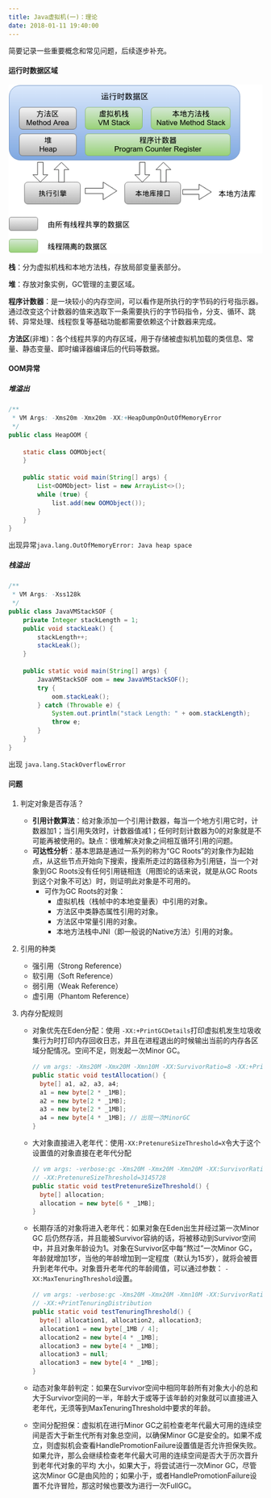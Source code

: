 ```yaml
---
title: Java虚拟机(一)：理论
date: 2018-01-11 19:40:00
---
```


简要记录一些重要概念和常见问题，后续逐步补充。

<!--more-->

#### 运行时数据区域

![vm-runtime-data](/images/vm-runtime-data.png)

**栈**：分为虚拟机栈和本地方法栈，存放局部变量表部分。

**堆**：存放对象实例，GC管理的主要区域。

**程序计数器**：是一块较小的内存空间，可以看作是所执行的字节码的行号指示器。通过改变这个计数器的值来选取下一条需要执行的字节码指令，分支、循环、跳转、异常处理、线程恢复等基础功能都需要依赖这个计数器来完成。

**方法区**(非堆)：各个线程共享的内存区域，用于存储被虚拟机加载的类信息、常量、静态变量、即时编译器编译后的代码等数据。



####  OOM异常

##### 堆溢出

```java
/**
 * VM Args: -Xms20m -Xmx20m -XX:+HeapDumpOnOutOfMemoryError 
 */
public class HeapOOM {
    
    static class OOMObject{
    }

    public static void main(String[] args) {
        List<OOMObject> list = new ArrayList<>();
        while (true) {
            list.add(new OOMObject());
        }
    }
}
```

出现异常`java.lang.OutOfMemoryError: Java heap space`



##### 栈溢出

```java
/**
 * VM Args: -Xss128k
 */
public class JavaVMStackSOF {
    private Integer stackLength = 1;
    public void stackLeak() {
        stackLength++;
        stackLeak();
    }

    public static void main(String[] args) {
        JavaVMStackSOF oom = new JavaVMStackSOF();
        try {
            oom.stackLeak();
        } catch (Throwable e) {
            System.out.println("stack Length: " + oom.stackLength);
            throw e;
        }
    }
}
```

出现 `java.lang.StackOverflowError`



#### 问题

1. 判定对象是否存活？
   - **引用计数算法**：给对象添加一个引用计数器，每当一个地方引用它时，计数器加1；当引用失效时，计数器值减1；任何时刻计数器为0的对象就是不可能再被使用的。缺点：很难解决对象之间相互循环引用的问题。
   - **可达性分析**：基本思路是通过一系列的称为“GC Roots”的对象作为起始点，从这些节点开始向下搜索，搜索所走过的路径称为引用链，当一个对象到GC Roots没有任何引用链相连（用图论的话来说，就是从GC Roots到这个对象不可达）时，则证明此对象是不可用的。
     - 可作为GC Roots的对象：
       - 虚拟机栈（栈帧中的本地变量表）中引用的对象。
       - 方法区中类静态属性引用的对象。
       - 方法区中常量引用的对象。
       - 本地方法栈中JNI（即一般说的Native方法）引用的对象。

2. 引用的种类
   - 强引用（Strong Reference）
   - 软引用（Soft Reference）
   - 弱引用（Weak Reference）
   - 虚引用（Phantom Reference）

3. 内存分配规则


   - 对象优先在Eden分配：使用 `-XX:+PrintGCDetails`打印虚拟机发生垃圾收集行为时打印内存回收日志，并且在进程退出的时候输出当前的内存各区域分配情况。空间不足，则发起一次Minor GC。

     ```java
     // vm args: -Xms20M -Xmx20M -Xmn10M -XX:SurvivorRatio=8 -XX:+PrintGCDetails
     public static void testAllocation() {
       byte[] a1, a2, a3, a4;
       a1 = new byte[2 * _1MB];
       a2 = new byte[2 * _1MB];
       a3 = new byte[2 * _1MB];
       a4 = new byte[4 * _1MB]; // 出现一次MinorGC
     }
     ```

   - 大对象直接进入老年代：使用`-XX:PretenureSizeThreshold=X`令大于这个设置值的对象直接在老年代分配

     ```java
     // vm args: -verbose:gc -Xms20M -Xmx20M -Xmn20M -XX:SurvivorRatio=8 -XX:+PrintGCDetails
     // -XX:PretenureSizeThreshold=3145728
     public static void testPretenureSizeThreshold() {
       byte[] allocation;
       allocation = new byte[6 * _1MB];
     }
     ```

   - 长期存活的对象将进入老年代：如果对象在Eden出生并经过第一次Minor GC 后仍然存活，并且能被Survivor容纳的话，将被移动到Survivor空间中，并且对象年龄设为1。对象在Survivor区中每“熬过”一次Minor GC，年龄就增加1岁，当他的年龄增加到一定程度（默认为15岁），就将会被晋升到老年代中。对象晋升老年代的年龄阈值，可以通过参数： `-XX:MaxTenuringThreshold`设置。

     ```java
     // vm args: -verbose:gc -Xms20M -Xmx20M -Xmn10M -XX:SurvivorRatio=8 -XX:+PrintGCDetails -XX:MaxTenuringThreshold=1
     // -XX:+PrintTenuringDistribution
     public static void testTenuringThreshold() {
       byte[] allocation1, allocation2, allocation3;
       allocation1 = new byte[_1MB / 4];
       allocation2 = new byte[4 * _1MB];
       allocation3 = new byte[4 * _1MB];
       allocation3 = null;
       allocation3 = new byte[4 * _1MB];
     }
     ```

   - 动态对象年龄判定：如果在Survivor空间中相同年龄所有对象大小的总和大于Survivor空间的一半，年龄大于或等于该年龄的对象就可以直接进入老年代，无须等到MaxTenuringThreshold中要求的年龄。

   - 空间分配担保：虚拟机在进行Minor GC之前检查老年代最大可用的连续空间是否大于新生代所有对象总空间，以确保Minor GC是安全的。如果不成立，则虚拟机会查看HandlePromotionFailure设置值是否允许担保失败。如果允许，那么会继续检查老年代最大可用的连续空间是否大于历次晋升到老年代对象的平均 大小，如果大于，将尝试进行一次Minor GC，尽管这次Minor GC是由风险的；如果小于，或者HandlePromotionFailure设置不允许冒险，那这时候也要改为进行一次FullGC。